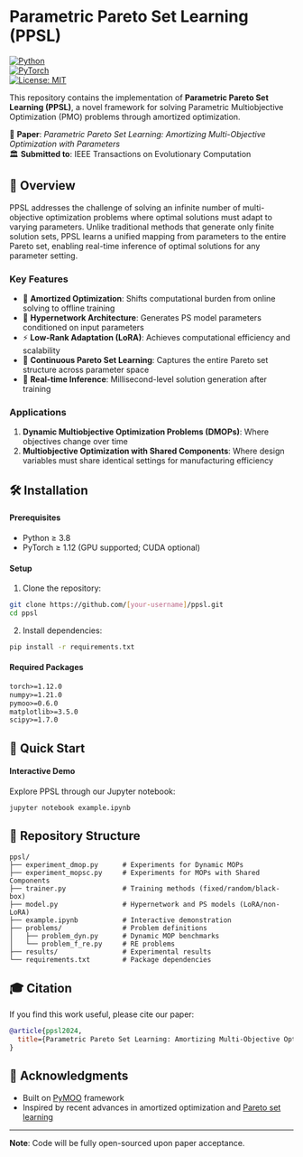 # Parametric Pareto Set Learning (PPSL)

[![Python](https://img.shields.io/badge/python-3.8%2B-blue?logo=python)](https://www.python.org/downloads/)  
[![PyTorch](https://img.shields.io/badge/PyTorch-1.12%2B-ee4c2c?logo=pytorch)](https://pytorch.org/)  
[![License: MIT](https://img.shields.io/badge/License-MIT-green.svg)](https://opensource.org/license/MIT)

This repository contains the implementation of **Parametric Pareto Set Learning (PPSL)**, a novel framework for solving Parametric Multiobjective Optimization (PMO) problems through amortized optimization. 

📄 **Paper**: *Parametric Pareto Set Learning: Amortizing Multi-Objective Optimization with Parameters*  
🏛️ **Submitted to**: IEEE Transactions on Evolutionary Computation

## 🎯 Overview

PPSL addresses the challenge of solving an infinite number of multi-objective optimization problems where optimal solutions must adapt to varying parameters. Unlike traditional methods that generate only finite solution sets, PPSL learns a unified mapping from parameters to the entire Pareto set, enabling real-time inference of optimal solutions for any parameter setting.

### Key Features

- 🚀 **Amortized Optimization**: Shifts computational burden from online solving to offline training
- 🧠 **Hypernetwork Architecture**: Generates PS model parameters conditioned on input parameters
- ⚡ **Low-Rank Adaptation (LoRA)**: Achieves computational efficiency and scalability
- 🎯 **Continuous Pareto Set Learning**: Captures the entire Pareto set structure across parameter space
- 🔄 **Real-time Inference**: Millisecond-level solution generation after training

### Applications

1. **Dynamic Multiobjective Optimization Problems (DMOPs)**: Where objectives change over time
2. **Multiobjective Optimization with Shared Components**: Where design variables must share identical settings for manufacturing efficiency

## 🛠️ Installation

#### Prerequisites
* Python ≥ 3.8  
* PyTorch ≥ 1.12 (GPU supported; CUDA optional)  

#### Setup
1. Clone the repository:
```bash
git clone https://github.com/[your-username]/ppsl.git
cd ppsl
```
2. Install dependencies:
```bash
pip install -r requirements.txt
```

#### Required Packages
```apache
torch>=1.12.0
numpy>=1.21.0
pymoo>=0.6.0
matplotlib>=3.5.0
scipy>=1.7.0
```

## 🚀 Quick Start
#### Interactive Demo
Explore PPSL through our Jupyter notebook:
```bash
jupyter notebook example.ipynb
```

## 📁 Repository Structure
```clean
ppsl/
├── experiment_dmop.py      # Experiments for Dynamic MOPs
├── experiment_mopsc.py     # Experiments for MOPs with Shared Components
├── trainer.py              # Training methods (fixed/random/black-box)
├── model.py                # Hypernetwork and PS models (LoRA/non-LoRA)
├── example.ipynb           # Interactive demonstration
├── problems/               # Problem definitions
│   ├── problem_dyn.py      # Dynamic MOP benchmarks
│   └── problem_f_re.py     # RE problems
├── results/                # Experimental results
└── requirements.txt        # Package dependencies
```

## 🎓 Citation
If you find this work useful, please cite our paper:
```bibtex
@article{ppsl2024,
  title={Parametric Pareto Set Learning: Amortizing Multi-Objective Optimization with Parameters},
}
```

## 🙏 Acknowledgments
- Built on [PyMOO](https://pymoo.org/) framework
- Inspired by recent advances in amortized optimization and [Pareto set learning](https://github.com/Xi-L/EPSL)

---

**Note**: Code will be fully open-sourced upon paper acceptance.
